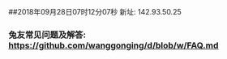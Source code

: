 ##2018年09月28日07时12分07秒 新址: 142.93.50.25
### 兔友常见问题及解答: https://github.com/wanggonging/d/blob/w/FAQ.md
